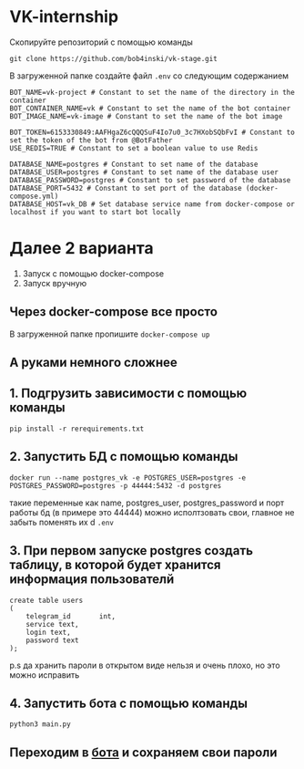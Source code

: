 # VK-internship
Скопируйте репозиторий с помощью команды
```
git clone https://github.com/bob4inski/vk-stage.git
```
В загруженной папке создайте файл `.env` со следующим содержанием 
```
BOT_NAME=vk-project # Constant to set the name of the directory in the container
BOT_CONTAINER_NAME=vk # Constant to set the name of the bot container
BOT_IMAGE_NAME=vk-image # Constant to set the name of the bot image

BOT_TOKEN=6153330849:AAFHgaZ6cQQQSuF4Io7u0_3c7HXobSQbFvI # Constant to set the token of the bot from @BotFather
USE_REDIS=TRUE # Constant to set a boolean value to use Redis

DATABASE_NAME=postgres # Constant to set name of the database
DATABASE_USER=postgres # Constant to set name of the database user
DATABASE_PASSWORD=postgres # Constant to set password of the database
DATABASE_PORT=5432 # Constant to set port of the database (docker-compose.yml)
DATABASE_HOST=vk_DB # Set database service name from docker-compose or localhost if you want to start bot locally

```
# Далее 2 варианта 
1. Запуск с помощью docker-compose 
2. Запуск вручную

## Через docker-compose все просто

В загруженной папке пропишите ```docker-compose up``` 



## А руками немного сложнее

## 1. Подгрузить зависимости с помощью команды

```
pip install -r rerequirements.txt
```

## 2. Запустить БД с помощью команды  

```
docker run --name postgres_vk -e POSTGRES_USER=postgres -e POSTGRES_PASSWORD=postgres -p 44444:5432 -d postgres
```
такие переменные как name, postgres_user, postgres_password и порт работы бд (в примере это 44444) можно исполтзовать свои, главное не забыть поменять их d `.env`

## 3. При первом запуске postgres создать таблицу, в которой будет хранится информация пользователй 


```
create table users
(
    telegram_id       int,
  	service text,
  	login text,
  	password text
);
```
p.s да хранить пароли в открытом виде нельзя и очень плохо, но это можно исправить

## 4. Запустить бота с помощью команды

```
python3 main.py
```

##  Переходим в [бота](https://t.me/vk_stage_bot) и сохраняем свои пароли

